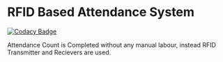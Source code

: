 # RFID Based Attendance System

[![Codacy Badge](https://api.codacy.com/project/badge/Grade/024e1d4a0d104e84b8f67290550b9301)](https://app.codacy.com/gh/chaitanyakiran20/M2_EmbSys?utm_source=github.com&utm_medium=referral&utm_content=chaitanyakiran20/M2_EmbSys&utm_campaign=Badge_Grade_Settings)

Attendance Count is Completed without any manual labour, instead RFID Transmitter and Recievers are used.

